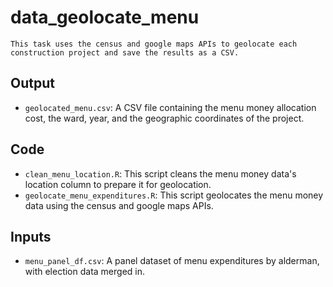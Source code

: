 # data_geolocate_menu
    This task uses the census and google maps APIs to geolocate each construction project and save the results as a CSV. 

## Output
* `geolocated_menu.csv`: A CSV file containing the menu money allocation cost, the ward, year, and the geographic coordinates of the project.

## Code
* `clean_menu_location.R`: This script cleans the menu money data's location column to prepare it for geolocation.
* `geolocate_menu_expenditures.R`: This script geolocates the menu money data using the census and google maps APIs.

## Inputs
* `menu_panel_df.csv`: A panel dataset of menu expenditures by alderman, with election data merged in.